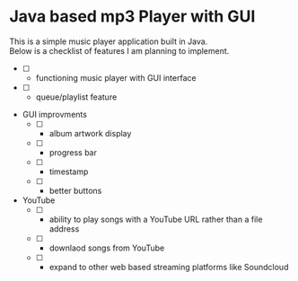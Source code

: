 # Java based mp3 Player with GUI 

This is a simple music player application built in Java. \
Below is a checklist of features I am planning to implement. 

- [ ] - functioning music player with GUI interface
- [ ] - queue/playlist feature
- GUI improvments
    - [ ] - album artwork display
    - [ ] - progress bar
    - [ ] - timestamp
    - [ ] - better buttons
- YouTube
    - [ ] - ability to play songs with a YouTube URL rather than a file address
    - [ ] - downlaod songs from YouTube
    - [ ] - expand to other web based streaming platforms like Soundcloud
